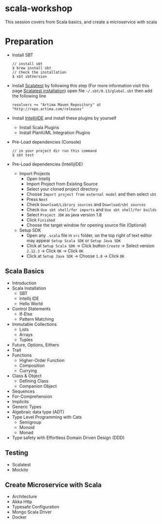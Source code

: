# scala-workshop
This session covers from Scala basics, and create a microservice with scala

# Preparation
 * Install SBT
   ```
   // install sbt
   $ brew install sbt
   // Check the installation
   $ sbt sbtVersion
   ``` 
 * Install [Scalatest](http://www.scalatest.org/) by following this step (For more information visit this page [Scalatest installation](http://www.scalatest.org/install))
   open file `~/.sbt/0.13/global.sbt` then add the following line
   ```
   resolvers += "Artima Maven Repository" at "http://repo.artima.com/releases"
   ```
 * Install [IntellijIDE](https://www.jetbrains.com/idea/) and install these plugins by yourself
   * Install Scala Plugins
   * Install PlantUML Integration Plugins   
 * Pre-Load dependencies (Console)
   ```
   // in your project dir run this command
   $ sbt test
   ```
 
 * Pre-Load dependencies (IntellijIDE)
   * Import Projects
     * Open Intellij
     * Import Project from Existing Source
     * Select your cloned project directory
     * Choose `Import project from external model` and then select `sbt`
     * Press `Next`
     * Check `Download/Library sources` and `Download/sbt sources`
     * Check `Use sbt shell/for imports` and `Use sbt shell/for builds`
     * Select `Project JDK` as java version 1.8
     * Click `Finished`
     * Choose the target window for opening source file (Optional)
   * Setup SDK
     * Open any `.scala` file in `src` folder, on the top right of text editor may appear `Setup Scala SDK` or `Setup Java SDK`
     * Click at `Setup Scala SDK` -> Click button `Create` -> Select version `2.12.3` -> Click `OK` -> Click `OK`
     * Click at `Setup Java SDK` -> Choose `1.8` -> Click `OK`

## Scala Basics
* Introduction
* Scala Installation
  * SBT
  * Intellij IDE
  * Hello World
* Control Statements
  * If-Else
  * Pattern Matching
* Immutable Collections
  * Lists
  * Arrays
  * Tuples
* Future, Options, Eithers
* Trait
* Functions
  * Higher-Order Function
  * Composition
  * Currying
* Class & Object
  * Defining Class
  * Companion Object
* Sequences
* For-Comprehension
* Implicits
* Generic Types
* Algebraic data type (ADT)
* Type Level Programming with Cats
  * Semigroup
  * Monoid
  * Monad
* Type safety with Effortless Domain Driven Design (DDD)

## Testing
* Scalatest
* Mockito

## Create Microservice with Scala
* Architecture
* Akka Http
* Typesafe Configuration
* Mongo Scala Driver
* Docker
